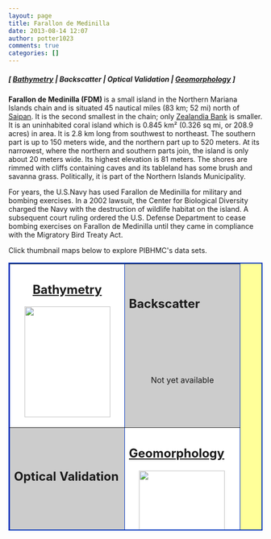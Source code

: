 ```yaml
---
layout: page
title: Farallon de Medinilla
date: 2013-08-14 12:07
author: potter1023
comments: true
categories: []
---
```

<h5 class="no_margin-top">[ <a href="http://www.soest.hawaii.edu/pibhmc/cms/data-by-location/cnmi-guam/farallon-de-medinilla/farallon-de-medinilla-bathymetry">Bathymetry</a> | Backscatter | Optical Validation | <a href="http://www.soest.hawaii.edu/pibhmc/cms/data-by-location/cnmi-guam/farallon-de-medinilla/farallon-de-medinilla-geomorphology">Geomorphology</a> ]</h5>

<p><strong>Farallon de Medinilla (FDM) </strong>is a small island in the Northern Mariana Islands chain and is situated 45&nbsp;nautical miles (83&nbsp;km; 52&nbsp;mi) north of <a href="http://www.soest.hawaii.edu/pibhmc/cms/data-by-location/cnmi-guam/saipan-island-marpi-bank/">Saipan</a>. It is the second smallest in the chain; only <a href="http://www.soest.hawaii.edu/pibhmc/cms/data-by-location/cnmi-guam/submerged-banks/zealandia-bank/">Zealandia Bank</a> is smaller. It is an uninhabited coral island which is 0.845&nbsp;km² (0.326 sq mi, or 208.9 acres) in area. It is 2.8&nbsp;km long from southwest to northeast. The southern part is up to 150 meters wide, and the northern part up to 520 meters. At its narrowest, where the northern and southern parts join, the island is only about 20 meters wide. Its highest elevation is 81 meters. The shores are rimmed with cliffs containing caves and its tableland has some brush and savanna grass. Politically, it is part of the Northern Islands Municipality.</p>

<p>For years, the U.S.Navy has used Farallon de Medinilla for military and bombing exercises. In a 2002 lawsuit, the Center for Biological Diversity charged the Navy with the destruction of wildlife habitat on the island. A subsequent court ruling ordered the U.S. Defense Department to cease bombing exercises on Farallon de Medinilla until they came in compliance with the Migratory Bird Treaty Act.</p>

<p>Click thumbnail maps below to explore PIBHMC's data sets. </p>

<table bgcolor="#ffff99" border="2" bordercolor="#0033bd" cellpadding="2" cellspacing="4" height="532" width="451">

<tbody>

<tr>

<td align="center" bgcolor="#ffffff" height="264" valign="middle" width="211">

<h2 class="no_margin-top"><a href="http://www.soest.hawaii.edu/pibhmc/cms/data-by-location/cnmi-guam/farallon-de-medinilla/farallon-de-medinilla-bathymetry">Bathymetry</a></h2>

<a href="http://www.soest.hawaii.edu/pibhmc/cms/data-by-location/cnmi-guam/farallon-de-medinilla/farallon-de-medinilla-bathymetry"><img style="border: 0px solid ; width: 170px; height: 220px;" alt="" src="http://www.soest.hawaii.edu/pibhmc/CNMI_images/FDM_Bathy_Combined_220.jpg" title="Go to Saipan bathymetry page." align="top" hspace="20" /></a></td>

<td bordercolor="#0066CC" bgcolor="#cccccc" height="264" width="212">

<h2 class="no_margin-top-deadlink">Backscatter</h2>

<p class="no_margin-top style2">&nbsp;</p>

<p class="no_margin-top style2">&nbsp;</p>

<p class="no_margin-top style2">&nbsp;</p>

<div align="center"><span class="notavail">Not yet available</span></div>

<p class="no_margin-top">&nbsp;</p>

</td>

</tr>

<tr>

<td bgcolor="#cccccc" height="238" valign="middle" width="211">

<h2 class="no_margin-top-deadlink">Optical Validation</h2>

<p class="no_margin-top style2">&nbsp;</p>

<p class="no_margin-top style2">&nbsp;</p>

<div align="center"><span class="notavail">Not yet available</span></div>

<p class="no_margin-top style2">&nbsp;</p>

</td>

<td bgcolor="#ffffff" height="238" valign="middle" width="212">

<h2 class="no_margin-top"><a href="http://www.soest.hawaii.edu/pibhmc/cms/data-by-location/cnmi-guam/farallon-de-medinilla/farallon-de-medinilla-geomorphology">Geomorphology</a></h2>

<a href="http://www.soest.hawaii.edu/pibhmc/cms/data-by-location/cnmi-guam/farallon-de-medinilla/farallon-de-medinilla-geomorphology"><img style="border: 0px solid ; width: 170px; height: 220px;" alt="" src="http://www.soest.hawaii.edu/pibhmc/CNMI_images/fdm_5m_slp_220.jpg" align="top" hspace="20" /></a>

</td>

</tr>

</tbody>

</table>

<p>&nbsp;</p>

<p>&nbsp;</p>

<p>&nbsp;</p>

